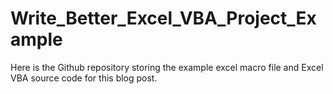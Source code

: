 <!-- README.md is generated from README.Rmd. Please edit that file -->

# Write_Better_Excel_VBA_Project_Example

Here is the Github repository storing the example excel macro file and
Excel VBA source code for this blog post.
